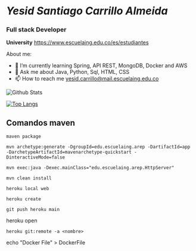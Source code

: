 # *Yesid Santiago Carrillo Almeida*
### **Full stack Developer**
**University** <https://www.escuelaing.edu.co/es/estudiantes>

About me:
- 🌱 I’m currently learning Spring, API REST, MongoDB, Docker and AWS
- 💬 Ask me about Java, Python, Sql, HTML, CSS
- 📫 How to reach me yesid.carrillo@mail.escuelaing.edu.co

![Github Stats](https://github-readme-stats.vercel.app/api?username=YesidCarrillo26&show_icons=true&count_private=true&theme=algolia)

[![Top Langs](https://github-readme-stats.vercel.app/api/top-langs/?username=YesidCarrillo26)](https://github.com/RichardUG/github-readme-stats) 

 ## Comandos maven

```
maven package
```

```
mvn archetype:generate -DgroupId=edu.escuelaing.arep -DartifactId=app -DarchetypeArtifactId=mavenarchetype-quickstart -DinteractiveMode=false
```

```
mvn exec:java -Dexec.mainClass="edu.escuelaing.arep.HttpServer"
```

```
mvn clean install
```

```
heroku local web
```

```
heroku create
```

```
git push heroku main
```
heroku open

```
heroku git:remote -a <nombre>
```

echo "Docker File" > DockerFile
